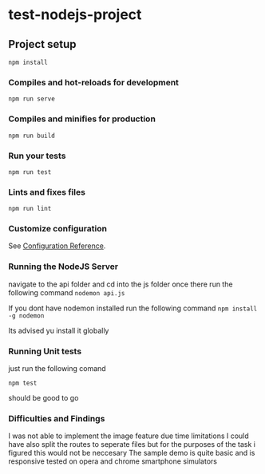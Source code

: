 # test-nodejs-project

## Project setup
```
npm install
```

### Compiles and hot-reloads for development
```
npm run serve
```

### Compiles and minifies for production
```
npm run build
```

### Run your tests
```
npm run test
```

### Lints and fixes files
```
npm run lint
```

### Customize configuration
See [Configuration Reference](https://cli.vuejs.org/config/).

### Running the NodeJS Server

navigate to the api folder and cd into the js folder once there run the following command
```nodemon api.js```

If you dont have nodemon installed run the following command
```npm install -g nodemon``` 

Its advised yu install it globally

### Running Unit tests
just run the following comand

```npm test```

should be good to go

### Difficulties and Findings

I was not able to implement the image feature due time limitations
I could have also split the routes to seperate files but for the purposes of the task i figured this would not be neccesary
The sample demo is quite basic and is responsive tested on opera and chrome smartphone simulators
